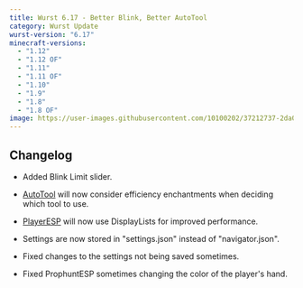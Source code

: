 ```yaml
---
title: Wurst 6.17 - Better Blink, Better AutoTool
category: Wurst Update
wurst-version: "6.17"
minecraft-versions:
  - "1.12"
  - "1.12 OF"
  - "1.11"
  - "1.11 OF"
  - "1.10"
  - "1.9"
  - "1.8"
  - "1.8 OF"
image: https://user-images.githubusercontent.com/10100202/37212737-2da0ef2a-23b0-11e8-8ae9-87224c27fd42.jpg
---
```

## Changelog

- Added Blink Limit slider.

- [AutoTool](https://wiki.wurstclient.net/autotool) will now consider efficiency enchantments when deciding which tool to use.

- [PlayerESP](https://wiki.wurstclient.net/playeresp) will now use DisplayLists for improved performance.

- Settings are now stored in "settings.json" instead of "navigator.json".

- Fixed changes to the settings not being saved sometimes.

- Fixed ProphuntESP sometimes changing the color of the player's hand.
